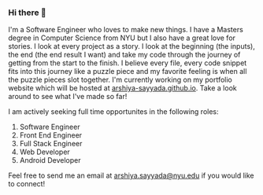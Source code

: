 ### Hi there 👋

I'm a Software Engineer who loves to make new things. I have a Masters degree in Computer Science from NYU but I also have a great love for stories. I look at every project as a story. I look at the beginning (the inputs), the end (the end result I want) and take my code through the journey of getting from the start to the finish. I believe every file, every code snippet fits into this journey like a puzzle piece and my favorite feeling is when all the puzzle pieces slot together. I'm currently working on my portfolio website which will be hosted at [arshiya-sayyada.github.io](arshiya-sayyada.github.io). Take a look around to see what I've made so far!

I am actively seeking full time opportunites in the following roles:
1. Software Engineer
2. Front End Engineer
3. Full Stack Engineer
4. Web Developer
5. Android Developer

Feel free to send me an email at [arshiya.sayyada@nyu.edu](mailto:arshiya.sayyada@nyu.edu) if you would like to connect!
<!--
**arshiya-sayyada/arshiya-sayyada** is a ✨ _special_ ✨ repository because its `README.md` (this file) appears on your GitHub profile.

Here are some ideas to get you started:

- 🔭 I’m currently working on ...
- 🌱 I’m currently learning ...
- 👯 I’m looking to collaborate on ...
- 🤔 I’m looking for help with ...
- 💬 Ask me about ...
- 📫 How to reach me: ...
- 😄 Pronouns: ...
- ⚡ Fun fact: ...
-->

